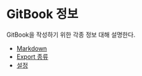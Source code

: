 # GitBook 정보

GitBook을 작성하기 위한 각종 정보 대해 설명한다.

* [Markdown](/description/markdown.md)
* [Export 종류](/description/export.md)
* [설정](/description/setting.md)



